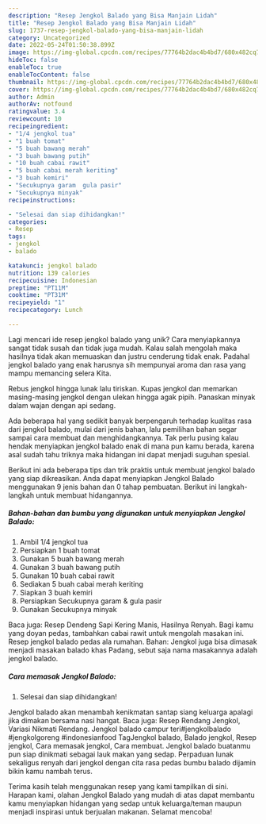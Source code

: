 ```yaml
---
description: "Resep Jengkol Balado yang Bisa Manjain Lidah"
title: "Resep Jengkol Balado yang Bisa Manjain Lidah"
slug: 1737-resep-jengkol-balado-yang-bisa-manjain-lidah
category: Uncategorized
date: 2022-05-24T01:50:38.899Z
image: https://img-global.cpcdn.com/recipes/77764b2dac4b4bd7/680x482cq70/jengkol-balado-foto-resep-utama.jpg
hideToc: false
enableToc: true
enableTocContent: false
thumbnail: https://img-global.cpcdn.com/recipes/77764b2dac4b4bd7/680x482cq70/jengkol-balado-foto-resep-utama.jpg
cover: https://img-global.cpcdn.com/recipes/77764b2dac4b4bd7/680x482cq70/jengkol-balado-foto-resep-utama.jpg
author: Admin
authorAv: notfound
ratingvalue: 3.4
reviewcount: 10
recipeingredient:
- "1/4 jengkol tua"
- "1 buah tomat"
- "5 buah bawang merah"
- "3 buah bawang putih"
- "10 buah cabai rawit"
- "5 buah cabai merah keriting"
- "3 buah kemiri"
- "Secukupnya garam  gula pasir"
- "Secukupnya minyak"
recipeinstructions:

- "Selesai dan siap dihidangkan!"
categories:
- Resep
tags:
- jengkol
- balado

katakunci: jengkol balado 
nutrition: 139 calories
recipecuisine: Indonesian
preptime: "PT11M"
cooktime: "PT31M"
recipeyield: "1"
recipecategory: Lunch

---
```





Lagi mencari ide resep jengkol balado yang unik? Cara menyiapkannya sangat tidak susah dan tidak juga mudah. Kalau salah mengolah maka hasilnya tidak akan memuaskan dan justru cenderung tidak enak. Padahal jengkol balado yang enak harusnya sih mempunyai aroma dan rasa yang mampu memancing selera Kita.





Rebus jengkol hingga lunak lalu tiriskan. Kupas jengkol dan memarkan masing-masing jengkol dengan ulekan hingga agak pipih. Panaskan minyak dalam wajan dengan api sedang.

Ada beberapa hal yang sedikit banyak berpengaruh terhadap kualitas rasa dari jengkol balado, mulai dari jenis bahan, lalu pemilihan bahan segar sampai cara membuat dan menghidangkannya. Tak perlu pusing kalau hendak menyiapkan jengkol balado enak di mana pun kamu berada, karena asal sudah tahu triknya maka hidangan ini dapat menjadi suguhan spesial.






Berikut ini ada beberapa tips dan trik praktis untuk membuat jengkol balado yang siap dikreasikan. Anda dapat menyiapkan Jengkol Balado menggunakan 9 jenis bahan dan 0 tahap pembuatan. Berikut ini langkah-langkah untuk membuat hidangannya.

<!--inarticleads1-->

##### Bahan-bahan dan bumbu yang digunakan untuk menyiapkan Jengkol Balado:

1. Ambil 1/4 jengkol tua
1. Persiapkan 1 buah tomat
1. Gunakan 5 buah bawang merah
1. Gunakan 3 buah bawang putih
1. Gunakan 10 buah cabai rawit
1. Sediakan 5 buah cabai merah keriting
1. Siapkan 3 buah kemiri
1. Persiapkan Secukupnya garam &amp; gula pasir
1. Gunakan Secukupnya minyak


Baca juga: Resep Dendeng Sapi Kering Manis, Hasilnya Renyah. Bagi kamu yang doyan pedas, tambahkan cabai rawit untuk mengolah masakan ini. Resep jengkol balado pedas ala rumahan. Bahan: Jengkol juga bisa dimasak menjadi masakan balado khas Padang, sebut saja nama masakannya adalah jengkol balado. 

<!--inarticleads2-->

##### Cara memasak Jengkol Balado:


1. Selesai dan siap dihidangkan!

Jengkol balado akan menambah kenikmatan santap siang keluarga apalagi jika dimakan bersama nasi hangat. Baca juga: Resep Rendang Jengkol, Variasi Nikmati Rendang. Jengkol balado campur teri#jengkolbalado #jengkolgoreng #indonesianfood TagJengkol balado, Balado jengkol, Resep jengkol, Cara memasak jengkol, Cara membuat. Jengkol balado buatanmu pun siap dinikmati sebagai lauk makan yang sedap. Perpaduan lunak sekaligus renyah dari jengkol dengan cita rasa pedas bumbu balado dijamin bikin kamu nambah terus. 

Terima kasih telah menggunakan resep yang kami tampilkan di sini. Harapan kami, olahan Jengkol Balado yang mudah di atas dapat membantu kamu menyiapkan hidangan yang sedap untuk keluarga/teman maupun menjadi inspirasi untuk berjualan makanan. Selamat mencoba!
